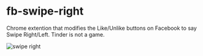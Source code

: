 fb-swipe-right
===

Chrome extention that modifies the Like/Unlike buttons on Facebook to say Swipe Right/Left. Tinder is not a
game.

![swipe right](http://i.imgur.com/k9Z04yo.jpg)